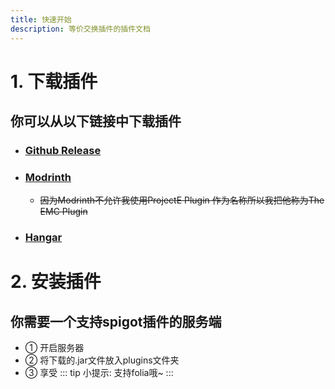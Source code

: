 ```yaml
---
title: 快速开始
description: 等价交换插件的插件文档
---
```


# 1. 下载插件
## 你可以从以下链接中下载插件
 - ### [Github Release](https://github.com/Little100/ProjectE-plugin/releases)
 - ### [Modrinth](https://modrinth.com/plugin/emc)
   - ~~因为Modrinth不允许我使用ProjectE Plugin 作为名称所以我把他称为The EMC Plugin~~
 - ### [Hangar](https://hangar.papermc.io/Little100/ProjectE-plugin)

# 2. 安装插件
## 你需要一个支持spigot插件的服务端
 - ① 开启服务器
 - ② 将下载的.jar文件放入plugins文件夹
 - ③ 享受
::: tip
小提示: 支持folia哦~
:::
